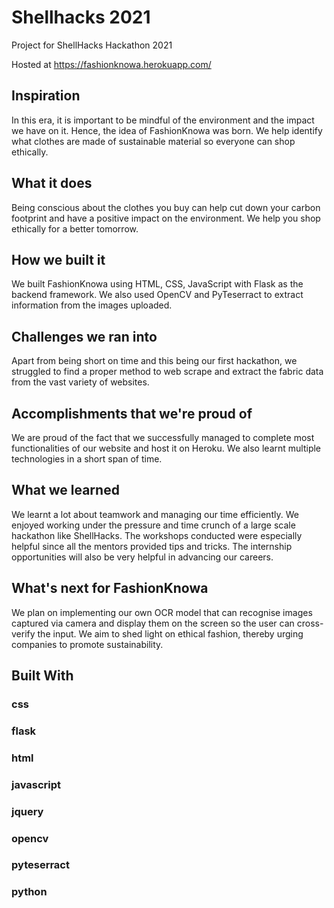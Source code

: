 # Shellhacks 2021
Project for ShellHacks Hackathon 2021

Hosted at https://fashionknowa.herokuapp.com/

## Inspiration
In this era, it is important to be mindful of the environment and the impact we have on it. Hence, the idea of FashionKnowa was born. We help identify what clothes are made of sustainable material so everyone can shop ethically.


## What it does
Being conscious about the clothes you buy can help cut down your carbon footprint and have a positive impact on the environment. We help you shop ethically for a better tomorrow.

## How we built it
We built FashionKnowa using HTML, CSS, JavaScript with Flask as the backend framework. We also used OpenCV and PyTeserract to extract information from the images uploaded.

## Challenges we ran into
Apart from being short on time and this being our first hackathon, we struggled to find a proper method to web scrape and extract the fabric data from the vast variety of websites.

## Accomplishments that we're proud of
We are proud of the fact that we successfully managed to complete most functionalities of our website and host it on Heroku. We also learnt multiple technologies in a short span of time.

## What we learned
We learnt a lot about teamwork and managing our time efficiently. We enjoyed working under the pressure and time crunch of a large scale hackathon like ShellHacks. The workshops conducted were especially helpful since all the mentors provided tips and tricks. The internship opportunities will also be very helpful in advancing our careers.

## What's next for FashionKnowa
We plan on implementing our own OCR model that can recognise images captured via camera and display them on the screen so the user can cross-verify the input. We aim to shed light on ethical fashion, thereby urging companies to promote sustainability.

## Built With
### css
### flask
### html
### javascript
### jquery
### opencv
### pyteserract
### python

